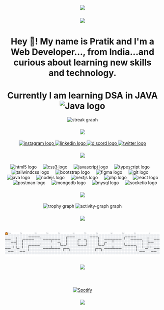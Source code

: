 <div align="center">
  <img height="280" src="https://user-images.githubusercontent.com/65373279/148280039-301b677b-74e7-49f8-af75-15e7c9253d74.png"  />
</div>

###
<!-- Coloured Lines -->
<h3 align="center">
<img src="https://raw.githubusercontent.com/andreasbm/readme/master/assets/lines/colored.png">
</h3>

<h1 align="center">Hey 👋! My name is Pratik and I'm a Web Developer..., from India...and curious about learning new skills and technology.</h1>
<h1 align="center">Currently I am learning DSA in JAVA <img src="https://skillicons.dev/icons?i=java" height="40" alt="Java logo"  /> </h1>

<div align="center">
<img src="https://github-readme-streak-stats.herokuapp.com/?user=Code2With-Pratik&theme=radical&hide_border=false" height="120" alt="streak graph"  />
</div>

###
<!-- Coloured Lines -->
<h3 align="center">
<img src="https://raw.githubusercontent.com/andreasbm/readme/master/assets/lines/colored.png">
</h3>

<div align="center">
  <a href="https://www.instagram.com/ohh_its_pratik" target="_blank">
  <img src="https://raw.githubusercontent.com/maurodesouza/profile-readme-generator/master/src/assets/icons/social/instagram/default.svg" width="62" height="50" alt="instagram logo"  /> </a>
  <a href="https://www.linkedin.com/in/pratik-dhandare-354b7730a/" target="_blank">
  <img src="https://raw.githubusercontent.com/maurodesouza/profile-readme-generator/master/src/assets/icons/social/linkedin/default.svg" width="62" height="50" alt="linkedin logo"  /> </a>
  <a href="https://discord.com/channels/1386289679141437440/1386289679883698348" target="_blank">
  <img src="https://raw.githubusercontent.com/maurodesouza/profile-readme-generator/master/src/assets/icons/social/discord/default.svg" width="62" height="50" alt="discord logo"  /> </a>
  <a href="https://x.com/ohh_its_pratik" target="_blank">
  <img src="https://raw.githubusercontent.com/maurodesouza/profile-readme-generator/master/src/assets/icons/social/twitter/default.svg" width="62" height="50" alt="twitter logo"  /> </a>
</div>

###
<!-- Coloured Lines -->
<h3 align="center">
<img src="https://raw.githubusercontent.com/andreasbm/readme/master/assets/lines/colored.png">
</h3>

<div align="center">
  <img src="https://skillicons.dev/icons?i=html" height="40" alt="html5 logo"  />
  <img width="12" />
  <img src="https://skillicons.dev/icons?i=css" height="40" alt="css3 logo"  />
  <img width="12" />
  <img src="https://skillicons.dev/icons?i=js" height="40" alt="javascript logo"  />
  <img width="12" />
  <img src="https://skillicons.dev/icons?i=ts" height="40" alt="typescript logo"  />
  <img width="12" />
  <img src="https://skillicons.dev/icons?i=tailwindcss" height="40" alt="tailwindcss logo"  />
  <img width="12" />
  <img src="https://skillicons.dev/icons?i=bootstrap" height="40" alt="bootstrap logo"  />
  <img width="12" />
  <img src="https://skillicons.dev/icons?i=figma" height="40" alt="figma logo"  />
  <img width="12" />
  <img src="https://skillicons.dev/icons?i=git" height="40" alt="git logo"  />
  <img width="12" />
  <img src="https://skillicons.dev/icons?i=java" height="40" alt="java logo"  />
  <img width="12" />
  <img src="https://skillicons.dev/icons?i=nodejs" height="40" alt="nodejs logo"  />
  <img width="12" />
  <img src="https://skillicons.dev/icons?i=nextjs" height="40" alt="nextjs logo"  />
  <img width="12" />
  <img src="https://skillicons.dev/icons?i=php" height="40" alt="php logo"  />
  <img width="12" />
  <img src="https://skillicons.dev/icons?i=react" height="40" alt="react logo"  />
  <img width="12" />
  <img src="https://skillicons.dev/icons?i=postman" height="40" alt="postman logo"  />
  <img width="12" />
  <img src="https://skillicons.dev/icons?i=mongodb" height="40" alt="mongodb logo"  />
  <img width="12" />
  <img src="https://skillicons.dev/icons?i=mysql" height="40" alt="mysql logo"  />
  <img width="12" />
  <img src="https://img.shields.io/badge/Socket.io-010101?logo=socketdotio&logoColor=white&style=for-the-badge" height="40" alt="socketio logo"  />
</div>

###
<!-- Coloured Lines -->
<h3 align="center">
<img src="https://raw.githubusercontent.com/andreasbm/readme/master/assets/lines/colored.png">
</h3>

<div align="center">
<!--   <img src="https://github-readme-stats.vercel.app/api/top-langs?username=Code2With-Pratik&locale=en&hide_title=false&layout=compact&card_width=320&langs_count=5&theme=radical&hide_border=false&order=2" height="280" alt="languages graph"  /> -->
<img src="https://github-profile-trophy.vercel.app?username=Code2With-Pratik&theme=darkhub&column=-1&row=1&margin-w=8&margin-h=8&no-bg=true&no-frame=true&order=4" height="150" alt="trophy graph"  />
<img src="https://github-readme-activity-graph.vercel.app/graph?username=Code2With-Pratik&radius=16&theme=redical&area=true&order=5&hide_border=true&hide_title=false" height="350" alt="activity-graph graph"  />
</div>

###
<!-- Coloured Lines -->
<h3 align="center">
<img src="https://raw.githubusercontent.com/andreasbm/readme/master/assets/lines/colored.png">
</h3>

<br clear="both">

<picture>
  <source media="(prefers-color-scheme: dark)" srcset="https://raw.githubusercontent.com/Code2With-Pratik/Code2With-Pratik/output/pacman-contribution-graph-dark.svg">
  <source media="(prefers-color-scheme: light)" srcset="https://raw.githubusercontent.com/Code2With-Pratik/Code2With-Pratik/output/pacman-contribution-graph.svg">
  <img alt="pacman contribution graph" src="https://raw.githubusercontent.com/Code2With-Pratik/Code2With-Pratik/output/pacman-contribution-graph.svg">
</picture>
<!-- Coloured Lines -->
<h3 align="center">
<img src="https://raw.githubusercontent.com/andreasbm/readme/master/assets/lines/colored.png">
</h3>

###

&nbsp;<div align="center">
  [![Spotify](https://novatorem.vercel.app/api/spotify?background_color=0d1117&border_color=ffffff)](https://open.spotify.com/user/omnitenebris)
</div>

###
<!-- Coloured Lines -->
<h3 align="center">
<img src="https://raw.githubusercontent.com/andreasbm/readme/master/assets/lines/colored.png">
</h3>

